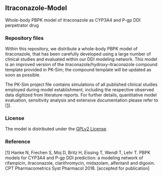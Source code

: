 ## Itraconazole-Model
Whole-body PBPK model of itraconazole as CYP3A4 and P-gp DDI perpetrator drug

### Repository files
Within this repository, we distribute a whole-body PBPK model of itraconazole, that has been carefully developed using a large number of clinical studies and evaluated within our DDI modeling network. This model is an improved version of the itraconazole/hydroxy-itraconazole compound template provided in PK-Sim; the compound template will be updated as soon as possible.

The PK-Sim project file contains simulations of all published clinical studies employed during model establishment, including the respective observed data digitized from literature reports. For further details, quantitative model evaluation, sensitivity analysis and extensive documentation please refer to [[1](#reference)].

### License
The model is distributed under the [GPLv2 License](https://github.com/Open-Systems-Pharmacology/Suite/blob/develop/LICENSE). 

### Reference
[1] Hanke N, Frechen S, Moj D, Britz H, Eissing T, Wendl T, Lehr T. 
PBPK models for CYP3A4 and P-gp DDI prediction: a modeling network of rifampicin, itraconazole, clarithromycin, midazolam, alfentanil and digoxin. 
CPT Pharmacometrics Syst Pharmacol 2018. [accepted for publication] 

